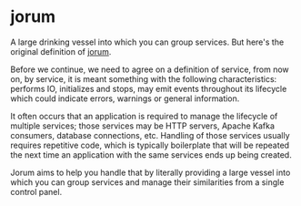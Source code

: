 # jorum

A large drinking vessel into which you can group services. But here's the original definition of [jorum](https://en.wiktionary.org/wiki/jorum).

Before we continue, we need to agree on a definition of service, from now on, by service, it is meant something with the following characteristics: performs IO, initializes and stops, may emit events throughout its lifecycle which could indicate errors, warnings or general information.

It often occurs that an application is required to manage the lifecycle of multiple services; those services may be HTTP servers, Apache Kafka consumers, database connections, etc. Handling of those services usually requires repetitive code, which is typically boilerplate that will be repeated the next time an application with the same services ends up being created.

Jorum aims to help you handle that by literally providing a large vessel into which you can group services and manage their similarities from a single control panel.
